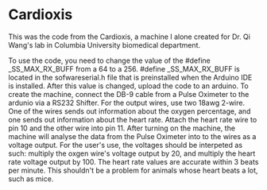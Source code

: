 # Cardioxis
This was the code from the Cardioxis, a machine I alone created for Dr. Qi Wang's lab in Columbia University biomedical department. 

To use the code, you need to change the value of the #define _SS_MAX_RX_BUFF from a 64 to a 256. #define _SS_MAX_RX_BUFF 
is located in the sofwareserial.h file that is preinstalled when the Arduino IDE is installed. After this value is changed, upload the code to an arduino.
To create the machine, connect the DB-9 cable from a Pulse Oximeter to the ardunio via a RS232 Shifter. 
For the output wires, use two 18awg 2-wire. One of the wires sends out information about the oxygen percentage, and 
one sends out information about the heart rate. Attach the heart rate wire to pin 10 and the other wire into pin 11.
After turning on the machine, the machine will analyse the data from the Pulse Oximeter into to the wires as a 
voltage output. For the user's use, the voltages should be interpeted as such: multiply the oxgen wire's voltage
output by 20, and multiply the heart rate voltage output by 100. The heart rate values are accurate within 3 beats per minute.
This shouldn't be a problem for animals whose heart beats a lot, such as mice.
